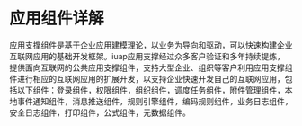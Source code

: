 # 应用组件详解

应用支撑组件是基于企业应用建模理论，以业务为导向和驱动，可以快速构建企业互联网应用的基础开发框架。iuap应用支撑经过众多客户验证和多年持续提炼，提供面向互联网的公共应用支撑组件，支持大型企业、组织等客户利用应用支撑组件进行相应的互联网应用的扩展开发，以支持企业快速开发自己的互联网应用，包括以下组件：登录组件，权限组件，组织组件，调度任务组件，附件管理组件，本地事件通知组件，消息推送组件，规则引擎组件，编码规则组件，业务日志组件，安全日志组件，打印组件，公式组件，元数据组件。